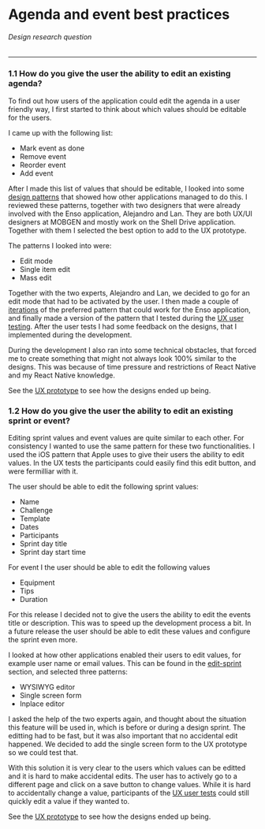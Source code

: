 # Agenda and event best practices
###### Design research question
---

### 1.1 How do you give the user the ability to edit an existing agenda?
To find out how users of the application could edit the agenda in a user friendly way, I first started to think about which values should be editable for the users.

I came up with the following list:
- Mark event as done
- Remove event
- Reorder event
- Add event

After I made this list of values that should be editable, I looked into some [design patterns](../design/pattern-research/edit-agenda.md) that showed how other applications managed to do this. I reviewed these patterns, together with two designers that were already involved with the Enso application, Alejandro and Lan. They are both UX/UI designers at MOBGEN and mostly work on the Shell Drive application. Together with them I selected the best option to add to the UX prototype.

The patterns I looked into were:
- Edit mode
- Single item edit
- Mass edit

Together with the two experts, Alejandro and Lan, we decided to go for an edit mode that had to be activated by the user. I then made a couple of [iterations](../../design/design-process.md) of the preferred pattern that could work for the Enso application, and finally made a version of the pattern that I tested during the [UX user testing](../../design/ux-user-tests.md). After the user tests I had some feedback on the designs, that I implemented during the development.

During the development I also ran into some technical obstacles, that forced me to create something that might not always look 100% similar to the designs. This was because of time pressure and restrictions of React Native and my React Native knowledge.

See the [UX prototype](../../design/ux-prototype.md) to see how the designs ended up being.

### 1.2 How do you give the user the ability to edit an existing sprint or event?
Editing sprint values and event values are quite similar to each other. For consistency I wanted to use the same pattern for these two functionalities. I used the iOS pattern that Apple uses to give their users the ability to edit values. In the UX tests the participants could easily find this edit button, and were fermilliar with it.

The user should be able to edit the following sprint values:
- Name
- Challenge
- Template
- Dates
- Participants
- Sprint day title
- Sprint day start time

For event I the user should be able to edit the following values
- Equipment
- Tips
- Duration

For this release I decided not to give the users the ability to edit the events title or description. This was to speed up the development process a bit. In a future release the user should be able to edit these values and configure the sprint even more.

I looked at how other applications enabled their users to edit values, for example user name or email values. This can be found in the [edit-sprint](../../design/pattern-research/edit-sprint) section, and selected three patterns:

- WYSIWYG editor
- Single screen form
- Inplace editor

I asked the help of the two experts again, and thought about the situation this feature will be used in, which is before or during a design sprint. The editting had to be fast, but it was also important that no accidental edit happened. We decided to add the single screen form to the UX prototype so we could test that.

With this solution it is very clear to the users which values can be editted and it is hard to make accidental edits. The user has to actively go to a different page and click on a save button to change values. While it is hard to accidentally change a value, participants of the [UX user tests](../../design/ux-user-tests.md) could still quickly edit a value if they wanted to.

See the [UX prototype](../../design/ux-prototype.md) to see how the designs ended up being.
